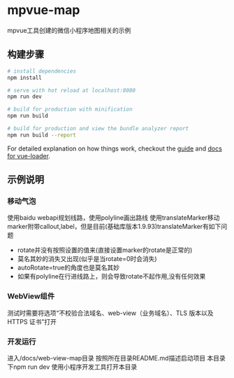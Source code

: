 # mpvue-map

mpvue工具创建的微信小程序地图相关的示例

## 构建步骤

``` bash
# install dependencies
npm install

# serve with hot reload at localhost:8080
npm run dev

# build for production with minification
npm run build

# build for production and view the bundle analyzer report
npm run build --report
```

For detailed explanation on how things work, checkout the [guide](http://vuejs-templates.github.io/webpack/) and [docs for vue-loader](http://vuejs.github.io/vue-loader).


## 示例说明

### 移动气泡
使用baidu webapi规划线路，使用polyline画出路线
使用translateMarker移动marker附带callout,label，但是目前(基础库版本1.9.93)translateMarker有如下问题
- rotate并没有按照设置的值来(直接设置marker的rotate是正常的)
- 莫名其妙的消失又出现(似乎是当rotate=0时会消失)
- autoRotate=true的角度也是莫名其妙
- 如果有polyline在行进线路上，则会导致rotate不起作用,没有任何效果
### WebView组件
测试时需要将选项“不校验合法域名、web-view（业务域名）、TLS 版本以及 HTTPS 证书”打开

### 开发运行
进入/docs/web-view-map目录
按照所在目录README.md描述启动项目
本目录下npm run dev
使用小程序开发工具打开本目录
